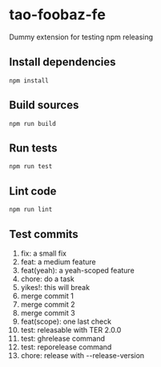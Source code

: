 # tao-foobaz-fe

Dummy extension for testing npm releasing

## Install dependencies

`npm install`

## Build sources

`npm run build`

## Run tests

`npm run test`

## Lint code

`npm run lint`

## Test commits

1. fix: a small fix
2. feat: a medium feature
3. feat(yeah): a yeah-scoped feature
4. chore: do a task
5. yikes!: this will break
6. merge commit 1
7. merge commit 2
8. merge commit 3
9. feat(scope): one last check
10. test: releasable with TER 2.0.0
11. test: ghrelease command
12. test: reporelease command
13. chore: release with --release-version
